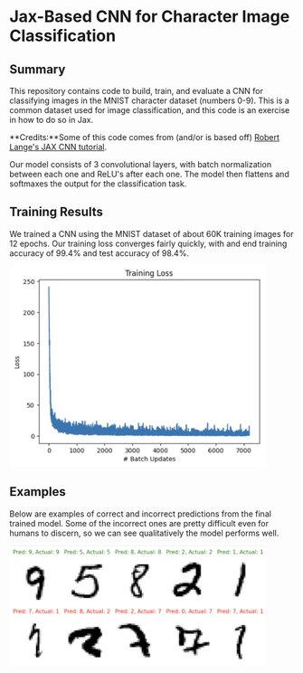 # Jax-Based CNN for Character Image Classification

## Summary
This repository contains code to build, train, and evaluate a CNN for classifying images in the MNIST character dataset (numbers 0-9). This is a common dataset used for image classification, and this code is an exercise in how to do so in Jax.

**Credits:**Some of this code comes from (and/or is based off) [Robert Lange's JAX CNN tutorial](https://roberttlange.com/posts/2020/03/blog-post-10/).

Our model consists of 3 convolutional layers, with batch normalization between each one and ReLU's after each one. The model then flattens and softmaxes the output for the classification task.


## Training Results
We trained a CNN using the MNIST dataset of about 60K training images for 12 epochs. Our training loss converges fairly quickly, with and end training accuracy of 99.4% and test accuracy of 98.4%.

<img src="training_loss.png" style="width:90%;"/>


## Examples
Below are examples of correct and incorrect predictions from the final trained model. Some of the incorrect ones are pretty difficult even for humans to discern, so we can see qualitatively the model performs well.

<img src="examples.png" style="width:90%;"/>